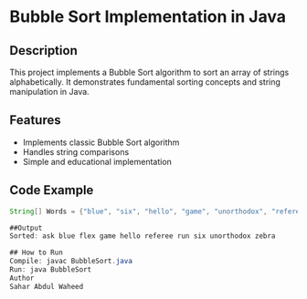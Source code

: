 # Bubble Sort Implementation in Java

## Description
This project implements a Bubble Sort algorithm to sort an array of strings alphabetically. It demonstrates fundamental sorting concepts and string manipulation in Java.

## Features
- Implements classic Bubble Sort algorithm
- Handles string comparisons
- Simple and educational implementation

## Code Example
```java
String[] Words = {"blue", "six", "hello", "game", "unorthodox", "referee", "ask", "zebra", "run", "flex"};

##Output
Sorted: ask blue flex game hello referee run six unorthodox zebra

## How to Run
Compile: javac BubbleSort.java
Run: java BubbleSort
Author
Sahar Abdul Waheed

